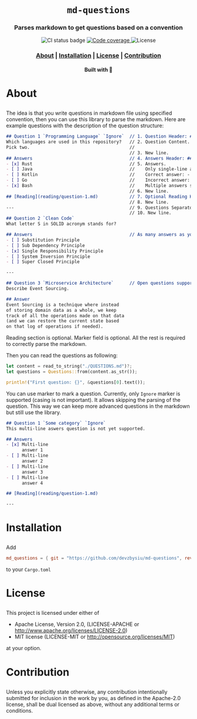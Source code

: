 <div align="center">

  <h1><code>md-questions</code></h1>

  <h3>
    <strong>Parses markdown to get questions based on a convention</strong>
  </h3>

  <p>
    <img src="https://img.shields.io/github/actions/workflow/status/devzbysiu/md-questions/ci.yml?style=for-the-badge" alt="CI status badge" />
    <a href="https://codecov.io/gh/devzbysiu/md-questions">
      <img src="https://img.shields.io/codecov/c/github/devzbysiu/md-questions?style=for-the-badge" alt="Code coverage"/>
    </a>
    <img src="https://img.shields.io/badge/license-MIT%2FAPACHE--2.0-blue?style=for-the-badge" alt="License"/>
  </p>

  <h3>
    <a href="#about">About</a>
    <span> | </span>
    <a href="#installation">Installation</a>
    <span> | </span>
    <a href="#license">License</a>
    <span> | </span>
    <a href="#contribution">Contribution</a>
  </h3>

  <sub><h4>Built with 🦀</h4></sub>
</div>

# <p id="about">About</p>

The idea is that you write questions in markdown file using specified convention, then you can use
this library to parse the markdown. Here are example questions with the description of the question
structure:

```markdown
## Question 1 `Programming Language` `Ignore`  // 1. Question Header: ## Question <number> `<category>` `<marker>`
Which languages are used in this repository?   // 2. Question Content. Can be multi-line.
Pick two.                                      //
                                               // 3. New line.
## Answers                                     // 4. Answers Header: ## Answers
- [x] Rust                                     // 5. Answers.
- [ ] Java                                     //    Only single-line answers.
- [ ] Kotlin                                   //    Correct answer: - [x] <text>
- [ ] Go                                       //    Incorrect answer: - [ ] <text>
- [x] Bash                                     //    Multiple answers supported.
                                               // 6. New line.
## [Reading](reading/question-1.md)            // 7. Optional Reading Header: ## [Reading](<url>)
                                               // 8. New line.
---                                            // 9. Questions Separator.
                                               // 10. New line.
## Question 2 `Clean Code`
What letter S in SOLID acronym stands for?

## Answers                                     // As many answers as you want
- [ ] Substitution Principle
- [ ] Sub Dependency Principle
- [x] Single Responsibility Principle
- [ ] System Inversion Principle
- [ ] Super Closed Principle

---

## Question 3 `Microservice Architecture`      // Open questions supported
Describe Event Sourcing.

## Answer
Event Sourcing is a technique where instead
of storing domain data as a whole, we keep
track of all the operations made on that data
(and we can restore the current state based
on that log of operations if needed).

```

Reading section is optional. Marker field is optional.
All the rest is required to correctly parse the markdown.

Then you can read the questions as following:
```rust
let content = read_to_string("./QUESTIONS.md")?;
let questions = Questions::from(content.as_str());

println!("First question: {}", &questions[0].text());
```

You can use marker to mark a question. Currently, only `Ignore` marker is supported (casing is not
important).
It allows skipping the parsing of the question.
This way we can keep more advanced questions in the markdown but still use the library.

```markdown
## Question 1 `Some category` `Ignore`
This multi-line aswers question is not yet supported.

## Answers
- [x] Multi-line
      answer 1
- [ ] Multi-line
      answer 2
- [ ] Multi-line
      answer 3
- [ ] Multi-line
      answer 4

## [Reading](reading/question-1.md)

---

```

# <p id="installation">Installation</p>

Add
```toml
md_questions = { git = "https://github.com/devzbysiu/md-questions", rev = "5fb14b63b30324e026148592354713620aef7983" }
```
to your `Cargo.toml`

# <p id="license">License</p>

This project is licensed under either of

- Apache License, Version 2.0, (LICENSE-APACHE or http://www.apache.org/licenses/LICENSE-2.0)
- MIT license (LICENSE-MIT or http://opensource.org/licenses/MIT)

at your option.

# <p id="contribution">Contribution</p>


Unless you explicitly state otherwise, any contribution intentionally submitted for inclusion in the work by you, as defined in the Apache-2.0 license, shall be dual licensed as above, without any additional terms or conditions.
